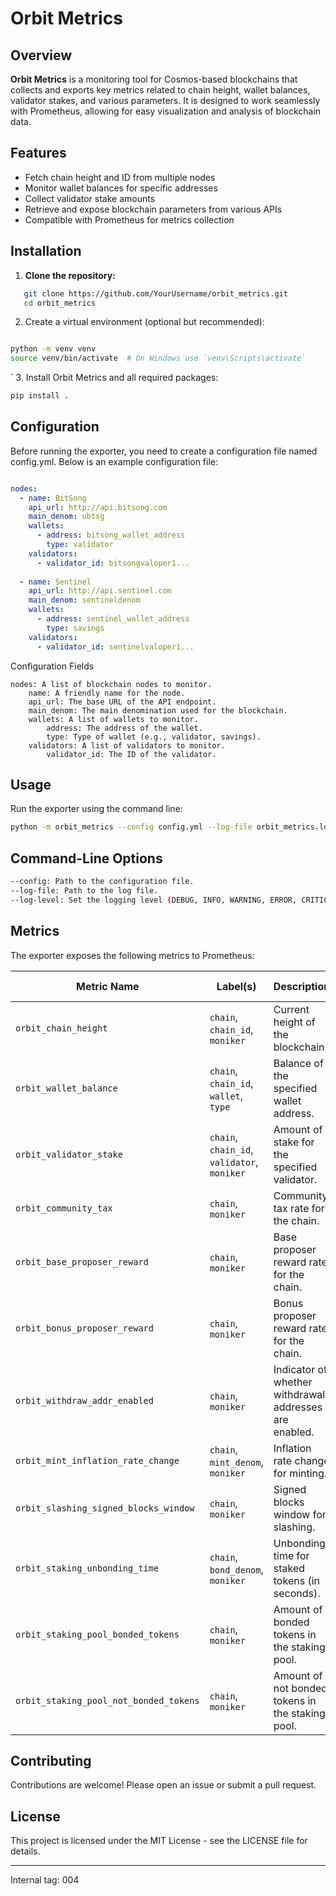 # Orbit Metrics

## Overview

**Orbit Metrics** is a monitoring tool for Cosmos-based blockchains that collects and exports key metrics related to chain height, wallet balances, validator stakes, and various parameters. It is designed to work seamlessly with Prometheus, allowing for easy visualization and analysis of blockchain data.

## Features

- Fetch chain height and ID from multiple nodes
- Monitor wallet balances for specific addresses
- Collect validator stake amounts
- Retrieve and expose blockchain parameters from various APIs
- Compatible with Prometheus for metrics collection

## Installation

1. **Clone the repository:**

```bash
   git clone https://github.com/YourUsername/orbit_metrics.git
   cd orbit_metrics
````


2. Create a virtual environment (optional but recommended):

```bash

python -m venv venv
source venv/bin/activate  # On Windows use `venv\Scripts\activate`
```
`
3. Install Orbit Metrics and all required packages:

```bash
pip install .
```


## Configuration

Before running the exporter, you need to create a configuration file named config.yml. Below is an example configuration file:

```yaml

nodes:
  - name: BitSong
    api_url: http://api.bitsong.com
    main_denom: ubtsg
    wallets:
      - address: bitsong_wallet_address
        type: validator
    validators:
      - validator_id: bitsongvaloper1...
      
  - name: Sentinel
    api_url: http://api.sentinel.com
    main_denom: sentineldenom
    wallets:
      - address: sentinel_wallet_address
        type: savings
    validators:
      - validator_id: sentinelvaloper1...
```

Configuration Fields
```
nodes: A list of blockchain nodes to monitor.
    name: A friendly name for the node.
    api_url: The base URL of the API endpoint.
    main_denom: The main denomination used for the blockchain.
    wallets: A list of wallets to monitor.
        address: The address of the wallet.
        type: Type of wallet (e.g., validator, savings).
    validators: A list of validators to monitor.
        validator_id: The ID of the validator.
```

## Usage

Run the exporter using the command line:

```bash
python -m orbit_metrics --config config.yml --log-file orbit_metrics.log --log-level DEBUG
```

## Command-Line Options
```bash
--config: Path to the configuration file.
--log-file: Path to the log file.
--log-level: Set the logging level (DEBUG, INFO, WARNING, ERROR, CRITICAL).
```


## Metrics

The exporter exposes the following metrics to Prometheus:

| Metric Name                            | Label(s)                                      | Description                                                           | Data Type |
|----------------------------------------|-----------------------------------------------|-----------------------------------------------------------------------|-----------|
| `orbit_chain_height`                   | `chain`, `chain_id`, `moniker`                | Current height of the blockchain.                                     | Gauge     |
| `orbit_wallet_balance`                 | `chain`, `chain_id`, `wallet`, `type`         | Balance of the specified wallet address.                              | Gauge     |
| `orbit_validator_stake`                | `chain`, `chain_id`, `validator`, `moniker`   | Amount of stake for the specified validator.                          | Gauge     |
| `orbit_community_tax`                  | `chain`, `moniker`                            | Community tax rate for the chain.                                     | Gauge     |
| `orbit_base_proposer_reward`           | `chain`, `moniker`                            | Base proposer reward rate for the chain.                              | Gauge     |
| `orbit_bonus_proposer_reward`          | `chain`, `moniker`                            | Bonus proposer reward rate for the chain.                             | Gauge     |
| `orbit_withdraw_addr_enabled`          | `chain`, `moniker`                            | Indicator of whether withdrawal addresses are enabled.                | Gauge     |
| `orbit_mint_inflation_rate_change`     | `chain`, `mint_denom`, `moniker`              | Inflation rate change for minting.                                    | Gauge     |
| `orbit_slashing_signed_blocks_window`  | `chain`, `moniker`                            | Signed blocks window for slashing.                                    | Gauge     |
| `orbit_staking_unbonding_time`         | `chain`, `bond_denom`, `moniker`              | Unbonding time for staked tokens (in seconds).                        | Gauge     |
| `orbit_staking_pool_bonded_tokens`     | `chain`, `moniker`                            | Amount of bonded tokens in the staking pool.                          | Gauge     |
| `orbit_staking_pool_not_bonded_tokens` | `chain`, `moniker`                            | Amount of not bonded tokens in the staking pool.                      | Gauge     |


## Contributing

Contributions are welcome! Please open an issue or submit a pull request.


## License

This project is licensed under the MIT License - see the LICENSE file for details.

---
Internal tag: 004